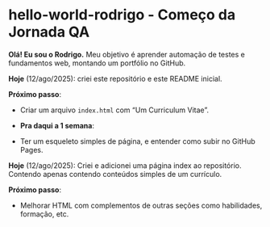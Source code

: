 # hello-world-rodrigo - Começo da Jornada QA

**Olá! Eu sou o Rodrigo.**
Meu objetivo é aprender automação de testes e fundamentos web, montando um portfólio no GitHub.

**Hoje** (12/ago/2025): criei este repositório e este README inicial.

**Próximo passo**:
- Criar um arquivo `index.html` com “Um Curriculum Vitae”.

- **Pra daqui a 1 semana**:
- Ter um esqueleto simples de página, e entender como subir no GitHub Pages.

**Hoje** (12/ago/2025): Criei e adicionei uma página index ao repositório. Contendo apenas contendo conteúdos simples de um currículo.

**Próximo passo**:
- Melhorar HTML com complementos de outras seções como habilidades, formação, etc.
